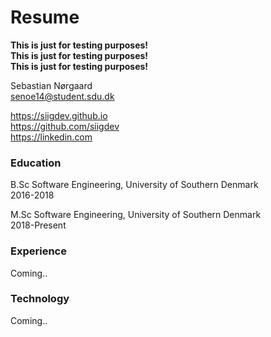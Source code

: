 # Resume
**This is just for testing purposes!**  
**This is just for testing purposes!**  
**This is just for testing purposes!**  
  
Sebastian Nørgaard  
senoe14@student.sdu.dk  
  
https://siigdev.github.io  
https://github.com/siigdev  
https://linkedin.com  
### Education
B.Sc Software Engineering, University of Southern Denmark  
2016-2018  
  
M.Sc Software Engineering, University of Southern Denmark  
2018-Present  

### Experience
Coming..

### Technology
Coming..
